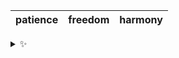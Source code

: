 | patience | freedom | harmony |
| :------: | :-----: | :-----: |

<details>
  <summary>✨</summary>
  These words are chosen at random each day. New words will appear here tomorrow morning.
</details>